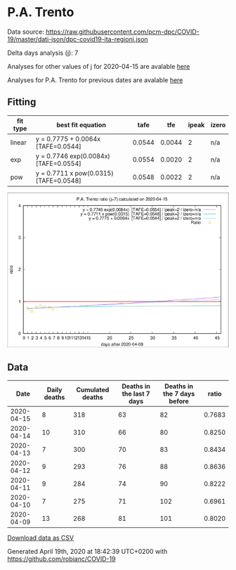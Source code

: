 # P.A. Trento

Data source: https://raw.githubusercontent.com/pcm-dpc/COVID-19/master/dati-json/dpc-covid19-ita-regioni.json

Delta days analysis (j): 7

Analyses for other values of j for 2020-04-15 are avalable [here](../2020-04-15/README.md)

Analyses for P.A. Trento for previous dates are avalable [here](../README.md)

## Fitting 
|fit type|best fit equation|tafe|tfe|ipeak|izero|
|-------|-----|--------|------|---|---|
|linear|y = 0.7775 + 0.0064x  [TAFE=0.0544]|0.0544|0.0044|2|n/a|
|exp|y = 0.7746 exp(0.0084x)  [TAFE=0.0554]|0.0554|0.0020|2|n/a|
|pow|y = 0.7711 x pow(0.0315)  [TAFE=0.0548]|0.0548|0.0022|2|n/a|

![Plot](COVID-19_p.a._trento_j7_2020-04-15.png)

## Data
|Date|Daily deaths|Cumulated deaths|Deaths in the last 7 days|Deaths in the 7 days before|ratio|
|----|----------|-----------|-------|--------------------|-----|
|2020-04-15|8|318|63|82|0.7683|
|2020-04-14|10|310|66|80|0.8250|
|2020-04-13|7|300|70|83|0.8434|
|2020-04-12|9|293|76|88|0.8636|
|2020-04-11|9|284|74|90|0.8222|
|2020-04-10|7|275|71|102|0.6961|
|2020-04-09|13|268|81|101|0.8020|

[Download data as CSV](COVID-19_p.a._trento_j7_2020-04-15.csv)

Generated April 19th, 2020 at 18:42:39 UTC+0200 with https://github.com/robianc/COVID-19

